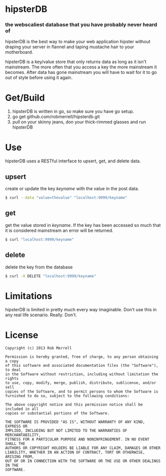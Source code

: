 # hipsterDB

### the webscaliest database that you have probably never heard of

hipsterDB is the best way to make your web application hipster without draping your server in flannel and taping mustache hair to your motherboard.

hipsterDB is a key/value store that only returns data as long as it isn't mainstream. The more often that you access a key the more mainstream it becomes. After data has gone mainstream you will have to wait for it to go out of style before using it again.

# Get/Build

1. hipsterDB is written in go, so make sure you have go setup.
2. go get github.com/robmerrell/hipsterdb.git
3. pull on your skinny jeans, don your thick-rimmed glasses and run hipsterDB

# Use

hipsterDB uses a RESTful interface to upsert, get, and delete data.

## upsert
create or update the key _keyname_ with the value in the post data.

```bash
$ curl --data "value=thevalue" "localhost:9999/keyname"
```

## get
get the value stored in _keyname_. If the key has been accessed so much that it is considered mainstream an error will be returned.

```bash
$ curl "localhost:9999/keyname"
```

## delete
delete the key from the database

```bash
$ curl -X DELETE "localhost:9999/keyname"
```

# Limitations
hipsterDB is limited in pretty much every way imaginable. Don't use this in any real life scenario. Really. Don't.

# License

```
Copyright (c) 2013 Rob Merrell

Permission is hereby granted, free of charge, to any person obtaining a copy
of this software and associated documentation files (the "Software"), to deal
in the Software without restriction, including without limitation the rights
to use, copy, modify, merge, publish, distribute, sublicense, and/or sell
copies of the Software, and to permit persons to whom the Software is
furnished to do so, subject to the following conditions:

The above copyright notice and this permission notice shall be included in all
copies or substantial portions of the Software.

THE SOFTWARE IS PROVIDED "AS IS", WITHOUT WARRANTY OF ANY KIND, EXPRESS OR
IMPLIED, INCLUDING BUT NOT LIMITED TO THE WARRANTIES OF MERCHANTABILITY,
FITNESS FOR A PARTICULAR PURPOSE AND NONINFRINGEMENT. IN NO EVENT SHALL THE
AUTHORS OR COPYRIGHT HOLDERS BE LIABLE FOR ANY CLAIM, DAMAGES OR OTHER
LIABILITY, WHETHER IN AN ACTION OF CONTRACT, TORT OR OTHERWISE, ARISING FROM,
OUT OF OR IN CONNECTION WITH THE SOFTWARE OR THE USE OR OTHER DEALINGS IN THE
SOFTWARE.
```